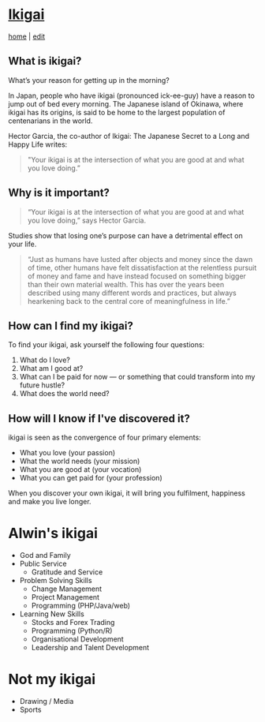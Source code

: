 # [Ikigai](https://alwinwoo.github.io/ikigai.html)
[home](https://alwinwoo.github.io/) | [edit](https://github.com/alwinwoo/alwinwoo.github.io/edit/master/ikigai.md)

## What is ikigai? 
What’s your reason for getting up in the morning? 

In Japan, people who have ikigai (pronounced ick-ee-guy) have a reason to jump out of bed every morning. The Japanese island of Okinawa, where ikigai has its origins, is said to be home to the largest population of centenarians in the world. 

Hector Garcia, the co-author of Ikigai: The Japanese Secret to a Long and Happy Life writes:

> "Your ikigai is at the intersection of what you are good at and what you love doing.”

## Why is it important? 

> “Your ikigai is at the intersection of what you are good at and what you love doing,”
says Hector Garcia. 

Studies show that losing one’s purpose can have a detrimental effect on your life.

>“Just as humans have lusted after objects and money since the dawn of time, other humans have felt dissatisfaction at the relentless pursuit of money and fame and have instead focused on something bigger than their own material wealth. This has over the years been described using many different words and practices, but always hearkening back to the central core of meaningfulness in life.”

## How can I find my ikigai? 

To find your ikigai, ask yourself the following four questions:

1. What do I love?
2. What am I good at?
3. What can I be paid for now — or something that could transform into my future hustle?
4. What does the world need?

## How will I know if I've discovered it? 

ikigai is seen as the convergence of four primary elements:

- What you love (your passion)
- What the world needs (your mission)
- What you are good at (your vocation)
- What you can get paid for (your profession)

When you discover your own ikigai, it will bring you fulfilment, happiness and make you live longer.

# Alwin's ikigai

* God and Family
* Public Service
   * Gratitude and Service
* Problem Solving Skills
   * Change Management
   * Project Management
   * Programming (PHP/Java/web) 
* Learning New Skills
   * Stocks and Forex Trading
   * Programming (Python/R) 
   * Organisational Development
   * Leadership and Talent Development

# Not my ikigai

* Drawing / Media
* Sports
